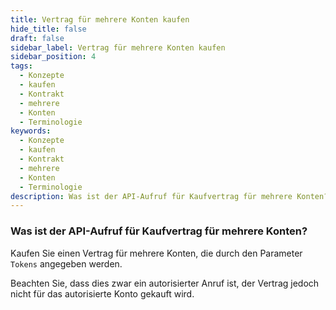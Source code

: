 ```yaml
---
title: Vertrag für mehrere Konten kaufen
hide_title: false
draft: false
sidebar_label: Vertrag für mehrere Konten kaufen
sidebar_position: 4
tags:
  - Konzepte
  - kaufen
  - Kontrakt
  - mehrere
  - Konten
  - Terminologie
keywords:
  - Konzepte
  - kaufen
  - Kontrakt
  - mehrere
  - Konten
  - Terminologie
description: Was ist der API-Aufruf für Kaufvertrag für mehrere Konten?
---
```


### Was ist der API-Aufruf für Kaufvertrag für mehrere Konten?

Kaufen Sie einen Vertrag für mehrere Konten, die durch den Parameter `Tokens` angegeben werden.

Beachten Sie, dass dies zwar ein autorisierter Anruf ist, der Vertrag jedoch nicht für das autorisierte Konto gekauft wird.
